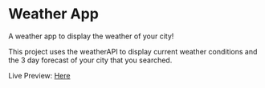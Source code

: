 # Weather App

A weather app to display the weather of your city!

This project uses the weatherAPI to display current
weather conditions and the 3 day forecast of your city
that you searched.

Live Preview: [Here](https://dragonflyvalkyrie.github.io/weather-app/)
